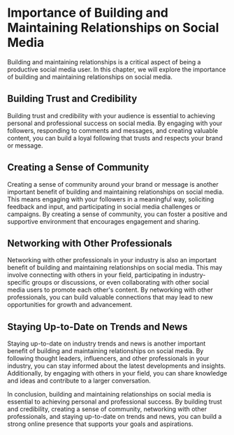 # Importance of Building and Maintaining Relationships on Social Media

Building and maintaining relationships is a critical aspect of being a productive social media user. In this chapter, we will explore the importance of building and maintaining relationships on social media.

Building Trust and Credibility
------------------------------

Building trust and credibility with your audience is essential to achieving personal and professional success on social media. By engaging with your followers, responding to comments and messages, and creating valuable content, you can build a loyal following that trusts and respects your brand or message.

Creating a Sense of Community
-----------------------------

Creating a sense of community around your brand or message is another important benefit of building and maintaining relationships on social media. This means engaging with your followers in a meaningful way, soliciting feedback and input, and participating in social media challenges or campaigns. By creating a sense of community, you can foster a positive and supportive environment that encourages engagement and sharing.

Networking with Other Professionals
-----------------------------------

Networking with other professionals in your industry is also an important benefit of building and maintaining relationships on social media. This may involve connecting with others in your field, participating in industry-specific groups or discussions, or even collaborating with other social media users to promote each other's content. By networking with other professionals, you can build valuable connections that may lead to new opportunities for growth and advancement.

Staying Up-to-Date on Trends and News
-------------------------------------

Staying up-to-date on industry trends and news is another important benefit of building and maintaining relationships on social media. By following thought leaders, influencers, and other professionals in your industry, you can stay informed about the latest developments and insights. Additionally, by engaging with others in your field, you can share knowledge and ideas and contribute to a larger conversation.

In conclusion, building and maintaining relationships on social media is essential to achieving personal and professional success. By building trust and credibility, creating a sense of community, networking with other professionals, and staying up-to-date on trends and news, you can build a strong online presence that supports your goals and aspirations.
